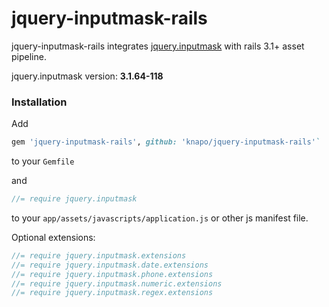 # jquery-inputmask-rails

jquery-inputmask-rails integrates [jquery.inputmask](https://github.com/RobinHerbots/jquery.inputmask) with rails 3.1+ asset pipeline.

jquery.inputmask version: <b id="jquery.inputmask-version">3.1.64-118</b>

### Installation

Add

``` ruby
gem 'jquery-inputmask-rails', github: 'knapo/jquery-inputmask-rails'`
```

to your `Gemfile`

and

```javascript
//= require jquery.inputmask
```

to your `app/assets/javascripts/application.js` or other js manifest file.

Optional extensions:

```javascript
//= require jquery.inputmask.extensions
//= require jquery.inputmask.date.extensions
//= require jquery.inputmask.phone.extensions
//= require jquery.inputmask.numeric.extensions
//= require jquery.inputmask.regex.extensions
```
